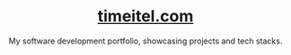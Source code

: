 <h1 align="center">
<a href="https://timeitel.com" target="_blank">timeitel.com</a>
</h1>
<p align="center">
  My software development portfolio, showcasing projects and tech stacks.
</p>
